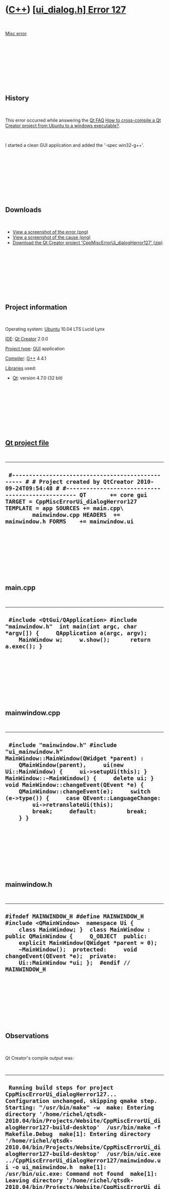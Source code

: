 
 

 

 

 

 

([C++](Cpp.md)) [\[ui\_dialog.h\] Error 127](CppMiscErrorUi_dialogHerror127.md)
=================================================================================

 

[Misc error](CppMiscError.md).

 

 

 

 

 

History
-------

 

This error occurred while answering the [Qt FAQ](CppQtFaq.md) [How to
cross-compile a Qt Creator project from Ubuntu to a windows
executable?](CppQtCrosscompileToWindows.md).

 

I started a clean GUI application and added the '-spec win32-g++'.

 

 

 

 

 

Downloads
---------

 

-   [View a screenshot of the
    error (png)](CppMiscErrorUi_dialogHerror127.png)
-   [View a screenshot of the
    cause (png)](CppMiscErrorUi_dialogHerror127Cause.png)
-   [Download the Qt Creator project
    'CppMiscErrorUi\_dialogHerror127' (zip)](CppMiscErrorUi_dialogHerror127.zip)

 

 

 

 

 

Project information
-------------------

 

Operating system: [Ubuntu](http://www.ubuntu.com) 10.04 LTS Lucid Lynx

[IDE](CppIde.md): [Qt Creator](CppQtCreator.md) 2.0.0

[Project type](CppQtProjectType.md): [GUI](CppGui.md) application

[Compiler](CppCompiler.md): [G++](CppGpp.md) 4.4.1

[Libraries](CppLibrary.md) used:

-   [Qt](CppQt.md): version 4.7.0 (32 bit)

 

 

 

 

 

[Qt project file](CppQtProjectFile.md)
---------------------------------------

 

  --------------------------------------------------------------------------------------------------------------------------------------------------------------------------------------------------------------------------------------------------------------------------------------------------------------------------------------------
  ` #------------------------------------------------- # # Project created by QtCreator 2010-09-24T09:54:48 # #------------------------------------------------- QT       += core gui TARGET = CppMiscErrorUi_dialogHerror127 TEMPLATE = app SOURCES += main.cpp\         mainwindow.cpp HEADERS  += mainwindow.h FORMS    += mainwindow.ui`
  --------------------------------------------------------------------------------------------------------------------------------------------------------------------------------------------------------------------------------------------------------------------------------------------------------------------------------------------

 

 

 

 

 

main.cpp
--------

 

  --------------------------------------------------------------------------------------------------------------------------------------------------------------------------------------
  ` #include <QtGui/QApplication> #include "mainwindow.h"  int main(int argc, char *argv[]) {     QApplication a(argc, argv);     MainWindow w;     w.show();      return a.exec(); }`
  --------------------------------------------------------------------------------------------------------------------------------------------------------------------------------------

 

 

 

 

 

mainwindow.cpp
--------------

 

  ---------------------------------------------------------------------------------------------------------------------------------------------------------------------------------------------------------------------------------------------------------------------------------------------------------------------------------------------------------------------------------------------------------------------------------------------------------
  ` #include "mainwindow.h" #include "ui_mainwindow.h"  MainWindow::MainWindow(QWidget *parent) :     QMainWindow(parent),     ui(new Ui::MainWindow) {     ui->setupUi(this); }  MainWindow::~MainWindow() {     delete ui; }  void MainWindow::changeEvent(QEvent *e) {     QMainWindow::changeEvent(e);     switch (e->type()) {     case QEvent::LanguageChange:         ui->retranslateUi(this);         break;     default:         break;     } }`
  ---------------------------------------------------------------------------------------------------------------------------------------------------------------------------------------------------------------------------------------------------------------------------------------------------------------------------------------------------------------------------------------------------------------------------------------------------------

 

 

 

 

 

mainwindow.h
------------

 

  ---------------------------------------------------------------------------------------------------------------------------------------------------------------------------------------------------------------------------------------------------------------------------------------------------------------------------------------------------------
  ` #ifndef MAINWINDOW_H #define MAINWINDOW_H  #include <QMainWindow>  namespace Ui {     class MainWindow; }  class MainWindow : public QMainWindow {     Q_OBJECT  public:     explicit MainWindow(QWidget *parent = 0);     ~MainWindow();  protected:     void changeEvent(QEvent *e);  private:     Ui::MainWindow *ui; };  #endif // MAINWINDOW_H `
  ---------------------------------------------------------------------------------------------------------------------------------------------------------------------------------------------------------------------------------------------------------------------------------------------------------------------------------------------------------

 

 

 

 

 

Observations
------------

 

Qt Creator's compile output was:

 

  -------------------------------------------------------------------------------------------------------------------------------------------------------------------------------------------------------------------------------------------------------------------------------------------------------------------------------------------------------------------------------------------------------------------------------------------------------------------------------------------------------------------------------------------------------------------------------------------------------------------------------------------------------------------------------------------------------------------------------------------------------------------------------------------------------------------------------------------------------------------------------------------------------------------------------------------------------------------------------------------------------------------------------------------------------------------
  ` Running build steps for project CppMiscErrorUi_dialogHerror127... Configuration unchanged, skipping qmake step. Starting: "/usr/bin/make" -w  make: Entering directory '/home/richel/qtsdk-2010.04/bin/Projects/Website/CppMiscErrorUi_dialogHerror127-build-desktop'  /usr/bin/make -f Makefile.Debug  make[1]: Entering directory '/home/richel/qtsdk-2010.04/bin/Projects/Website/CppMiscErrorUi_dialogHerror127-build-desktop'  /usr/bin/uic.exe ../CppMiscErrorUi_dialogHerror127/mainwindow.ui -o ui_mainwindow.h  make[1]: /usr/bin/uic.exe: Command not found  make[1]: Leaving directory '/home/richel/qtsdk-2010.04/bin/Projects/Website/CppMiscErrorUi_dialogHerror127-build-desktop'  make: Leaving directory '/home/richel/qtsdk-2010.04/bin/Projects/Website/CppMiscErrorUi_dialogHerror127-build-desktop'  make[1]: *** [ui_mainwindow.h] Error 127  make: *** [debug] Error 2  The process "/usr/bin/make" exited with code %2. Error while building project CppMiscErrorUi_dialogHerror127 (target: Desktop) When executing build step 'Make'`
  -------------------------------------------------------------------------------------------------------------------------------------------------------------------------------------------------------------------------------------------------------------------------------------------------------------------------------------------------------------------------------------------------------------------------------------------------------------------------------------------------------------------------------------------------------------------------------------------------------------------------------------------------------------------------------------------------------------------------------------------------------------------------------------------------------------------------------------------------------------------------------------------------------------------------------------------------------------------------------------------------------------------------------------------------------------------

 

Note '/usr/bin/uic.exe: Command not found'. UIC is the Qt user interface
compiler. The call to 'uic.exe' is unexpected on a Ubuntu computer (as
.exe denotes a Windows executable). A call to 'uic' from the Ubuntu
terminal succeeds.

 

Below is Makefile.Debug, where uic.exe is not called:

 

  ------------------------------------------------------------------------------------------------------------------------------------------------------------------------------------------------------------------------------------------------------------------------------------------------------------------------------------------------------------------------------------------------------------------------------------------------------------------------------------------------------------------------------------------------------------------------------------------------------------------------------------------------------------------------------------------------------------------------------------------------------------------------------------------------------------------------------------------------------------------------------------------------------------------------------------------------------------------------------------------------------------------------------------------------------------------------------------------------------------------------------------------------------------------------------------------------------------------------------------------------------------------------------------------------------------------------------------------------------------------------------------------------------------------------------------------------------------------------------------------------------------------------------------------------------------------------------------------------------------------------------------------------------------------------------------------------------------------------------------------------------------------------------------------------------------------------------------------------------------------------------------------------------------------------------------------------------------------------------------------------------------------------------------------------------------------------------------------------------------------------------------------------------------------------------------------------------------------------------------------------------------------------------------------------------------------------------------------------------------------------------------------------------------------------------------------------------------------------------------------------------------------------------------------------------------------------------------------------------------------------------------------------------------------------------------------------------------------------------------------------------------------------------------------------------------------------------------------------------------------------------------------------------------------------------------------------------------------------------------------------------------------------------------------------------------------------------------------------------------------------------------------------------------------------------------------------------------------------------------------------------------------------------------------------------------------------------------------------------------------------------------------------------------------------------------------------------------------------------------------------------------------------------------------------------------------------------------------------------------------------------------------------------------------------------------------------------------------------------------------------------------------------------------------------------------------------------------------------------------------------------------------------------------------------------------------------------------------------------------------------------------------------------------------------------------------------------------------------------------------------------------------------------------------------------------------------------------------------------------------------------------------------------------------------------------------------------------------------------------------------------------------------------------------------------------------------------------------------------------------------------------------------------------------------------------------------------------------------------------------------------------------------------------------------------------------------------------------------------------------------------------------------------------------------------------------------------------------------------------------------------------------------------------------------------------------------------------------------------------------------------------------------------------------------------------------------------------------------------------------------------------------------------------------------------------------------------------------------------------------------------------------------------------------------------------------------------------------------------------------------------------------------------------------------------------------------------------------------------------------------------------------------------------------------------------------------------------------------------------------------------------------------------------------------------------------------------------------------------------------------------------------------------------------------------------------------------------------------------------------------------------------------------------------------------------
  ` ############################################################################# # Makefile for building: CppMiscErrorUi_dialogHerror127 # Generated by qmake (2.01a) (Qt 4.6.2) on: Fri Sep 24 12:34:52 2010 # Project:  ../CppMiscErrorUi_dialogHerror127/CppMiscErrorUi_dialogHerror127.pro # Template: app #############################################################################  ####### Compiler, tools and options  CC            = gcc CXX           = g++ DEFINES       = -DUNICODE -DQT_LARGEFILE_SUPPORT -DQT_GUI_LIB -DQT_CORE_LIB CFLAGS        = -g -Wall $(DEFINES) CXXFLAGS      = -g -Wall $(DEFINES) INCPATH       = -I"/usr/include/qt4/QtCore" -I"/usr/include/qt4/QtGui" -I"/usr/include/qt4" -I"debug" -I"." -I"../CppMiscErrorUi_dialogHerror127" -I"." -I"/usr/share/qt4/mkspecs/win32-g++" LINK        =        g++ LFLAGS        =        -enable-stdcall-fixup -Wl,-enable-auto-import -Wl,-enable-runtime-pseudo-reloc LIBS        =        -L"/usr/lib" -lQtGui -lQtCore  QMAKE         = /usr/bin/qmake-qt4 IDC           = /usr/bin/idc.exe IDL           = midl ZIP           = zip -r -9 DEF_FILE      =  RES_FILE      =  COPY          = copy /y COPY_FILE     = $(COPY) COPY_DIR      = xcopy /s /q /y /i DEL_FILE      = del DEL_DIR       = rmdir MOVE          = move CHK_DIR_EXISTS= if not exist MKDIR         = mkdir INSTALL_FILE    = $(COPY_FILE) INSTALL_PROGRAM = $(COPY_FILE) INSTALL_DIR     = $(COPY_DIR)  ####### Output directory  OBJECTS_DIR   = debug/  ####### Files  SOURCES       = ../CppMiscErrorUi_dialogHerror127/main.cpp \         ../CppMiscErrorUi_dialogHerror127/mainwindow.cpp debug/moc_mainwindow.cpp OBJECTS       = debug/main.o \         debug/mainwindow.o \         debug/moc_mainwindow.o DIST          =  QMAKE_TARGET  = CppMiscErrorUi_dialogHerror127 DESTDIR        = debug/ #avoid trailing-slash linebreak TARGET         = CppMiscErrorUi_dialogHerror127.exe DESTDIR_TARGET = debug/CppMiscErrorUi_dialogHerror127.exe  ####### Implicit rules  .SUFFIXES: .cpp .cc .cxx .C .c  .cpp.o:     $(CXX) -c $(CXXFLAGS) $(INCPATH) -o $@ $<  .cc.o:     $(CXX) -c $(CXXFLAGS) $(INCPATH) -o $@ $<  .cxx.o:     $(CXX) -c $(CXXFLAGS) $(INCPATH) -o $@ $<  .C.o:     $(CXX) -c $(CXXFLAGS) $(INCPATH) -o $@ $<  .c.o:     $(CC) -c $(CFLAGS) $(INCPATH) -o $@ $<  ####### Build rules  first: all all: Makefile.Debug  $(DESTDIR_TARGET)  $(DESTDIR_TARGET): ui_mainwindow.h $(OBJECTS)      $(LINK) $(LFLAGS) -o $(DESTDIR_TARGET) $(OBJECTS)  $(LIBS)   qmake:  FORCE     @$(QMAKE) -spec /usr/share/qt4/mkspecs/win32-g++ -unix CONFIG+=debug -o Makefile.Debug ../CppMiscErrorUi_dialogHerror127/CppMiscErrorUi_dialogHerror127.pro  dist:     $(ZIP) CppMiscErrorUi_dialogHerror127.zip $(SOURCES) $(DIST) ../CppMiscErrorUi_dialogHerror127/CppMiscErrorUi_dialogHerror127.pro /usr/share/qt4/mkspecs/qconfig.pri /usr/share/qt4/mkspecs/features/qt_functions.prf /usr/share/qt4/mkspecs/features/qt_config.prf /usr/share/qt4/mkspecs/features/exclusive_builds.prf /usr/share/qt4/mkspecs/features/default_pre.prf /usr/share/qt4/mkspecs/features/debug.prf /usr/share/qt4/mkspecs/features/debug_and_release.prf /usr/share/qt4/mkspecs/features/default_post.prf /usr/share/qt4/mkspecs/features/build_pass.prf /usr/share/qt4/mkspecs/features/warn_on.prf /usr/share/qt4/mkspecs/features/qt.prf /usr/share/qt4/mkspecs/features/unix/thread.prf /usr/share/qt4/mkspecs/features/moc.prf /usr/share/qt4/mkspecs/features/resources.prf /usr/share/qt4/mkspecs/features/uic.prf /usr/share/qt4/mkspecs/features/yacc.prf /usr/share/qt4/mkspecs/features/lex.prf /usr/share/qt4/mkspecs/features/include_source_dir.prf  HEADERS RESOURCES IMAGES SOURCES OBJECTIVE_SOURCES FORMS YACCSOURCES YACCSOURCES LEXSOURCES   clean: compiler_clean      -$(DEL_FILE) debug/main.o debug/mainwindow.o debug/moc_mainwindow.o  distclean: clean     -$(DEL_FILE) $(DESTDIR_TARGET)     -$(DEL_FILE) Makefile.Debug  mocclean: compiler_moc_header_clean compiler_moc_source_clean  mocables: compiler_moc_header_make_all compiler_moc_source_make_all  compiler_moc_header_make_all: debug/moc_mainwindow.cpp compiler_moc_header_clean:     -$(DEL_FILE) debug/moc_mainwindow.cpp debug/moc_mainwindow.cpp: ../CppMiscErrorUi_dialogHerror127/mainwindow.h     /usr/bin/moc.exe $(DEFINES) $(INCPATH) -D__GNUC__ -DWIN32 ../CppMiscErrorUi_dialogHerror127/mainwindow.h -o debug/moc_mainwindow.cpp  compiler_rcc_make_all: compiler_rcc_clean: compiler_image_collection_make_all: qmake_image_collection.cpp compiler_image_collection_clean:     -$(DEL_FILE) qmake_image_collection.cpp compiler_moc_source_make_all: compiler_moc_source_clean: compiler_uic_make_all: ui_mainwindow.h compiler_uic_clean:     -$(DEL_FILE) ui_mainwindow.h ui_mainwindow.h: ../CppMiscErrorUi_dialogHerror127/mainwindow.ui     /usr/bin/uic.exe ../CppMiscErrorUi_dialogHerror127/mainwindow.ui -o ui_mainwindow.h  compiler_yacc_decl_make_all: compiler_yacc_decl_clean: compiler_yacc_impl_make_all: compiler_yacc_impl_clean: compiler_lex_make_all: compiler_lex_clean: compiler_clean: compiler_moc_header_clean compiler_uic_clean     ####### Compile  debug/main.o: ../CppMiscErrorUi_dialogHerror127/main.cpp ../CppMiscErrorUi_dialogHerror127/mainwindow.h     $(CXX) -c $(CXXFLAGS) $(INCPATH) -o debug/main.o ../CppMiscErrorUi_dialogHerror127/main.cpp  debug/mainwindow.o: ../CppMiscErrorUi_dialogHerror127/mainwindow.cpp ../CppMiscErrorUi_dialogHerror127/mainwindow.h \         ui_mainwindow.h     $(CXX) -c $(CXXFLAGS) $(INCPATH) -o debug/mainwindow.o ../CppMiscErrorUi_dialogHerror127/mainwindow.cpp  debug/moc_mainwindow.o: debug/moc_mainwindow.cpp      $(CXX) -c $(CXXFLAGS) $(INCPATH) -o debug/moc_mainwindow.o debug/moc_mainwindow.cpp  ####### Install  install:   FORCE  uninstall:   FORCE  FORCE: `
  ------------------------------------------------------------------------------------------------------------------------------------------------------------------------------------------------------------------------------------------------------------------------------------------------------------------------------------------------------------------------------------------------------------------------------------------------------------------------------------------------------------------------------------------------------------------------------------------------------------------------------------------------------------------------------------------------------------------------------------------------------------------------------------------------------------------------------------------------------------------------------------------------------------------------------------------------------------------------------------------------------------------------------------------------------------------------------------------------------------------------------------------------------------------------------------------------------------------------------------------------------------------------------------------------------------------------------------------------------------------------------------------------------------------------------------------------------------------------------------------------------------------------------------------------------------------------------------------------------------------------------------------------------------------------------------------------------------------------------------------------------------------------------------------------------------------------------------------------------------------------------------------------------------------------------------------------------------------------------------------------------------------------------------------------------------------------------------------------------------------------------------------------------------------------------------------------------------------------------------------------------------------------------------------------------------------------------------------------------------------------------------------------------------------------------------------------------------------------------------------------------------------------------------------------------------------------------------------------------------------------------------------------------------------------------------------------------------------------------------------------------------------------------------------------------------------------------------------------------------------------------------------------------------------------------------------------------------------------------------------------------------------------------------------------------------------------------------------------------------------------------------------------------------------------------------------------------------------------------------------------------------------------------------------------------------------------------------------------------------------------------------------------------------------------------------------------------------------------------------------------------------------------------------------------------------------------------------------------------------------------------------------------------------------------------------------------------------------------------------------------------------------------------------------------------------------------------------------------------------------------------------------------------------------------------------------------------------------------------------------------------------------------------------------------------------------------------------------------------------------------------------------------------------------------------------------------------------------------------------------------------------------------------------------------------------------------------------------------------------------------------------------------------------------------------------------------------------------------------------------------------------------------------------------------------------------------------------------------------------------------------------------------------------------------------------------------------------------------------------------------------------------------------------------------------------------------------------------------------------------------------------------------------------------------------------------------------------------------------------------------------------------------------------------------------------------------------------------------------------------------------------------------------------------------------------------------------------------------------------------------------------------------------------------------------------------------------------------------------------------------------------------------------------------------------------------------------------------------------------------------------------------------------------------------------------------------------------------------------------------------------------------------------------------------------------------------------------------------------------------------------------------------------------------------------------------------------------------------------------------------------------------------------------------------------------

 

 

 

 

 

Contents of /home/richel/qtsdk-2010.04/qt/mkspecs/win32-g++/qmake.conh
----------------------------------------------------------------------

 

  ---------------------------------------------------------------------------------------------------------------------------------------------------------------------------------------------------------------------------------------------------------------------------------------------------------------------------------------------------------------------------------------------------------------------------------------------------------------------------------------------------------------------------------------------------------------------------------------------------------------------------------------------------------------------------------------------------------------------------------------------------------------------------------------------------------------------------------------------------------------------------------------------------------------------------------------------------------------------------------------------------------------------------------------------------------------------------------------------------------------------------------------------------------------------------------------------------------------------------------------------------------------------------------------------------------------------------------------------------------------------------------------------------------------------------------------------------------------------------------------------------------------------------------------------------------------------------------------------------------------------------------------------------------------------------------------------------------------------------------------------------------------------------------------------------------------------------------------------------------------------------------------------------------------------------------------------------------------------------------------------------------------------------------------------------------------------------------------------------------------------------------------------------------------------------------------------------------------------------------------------------------------------------------------------------------------------------------------------------------------------------------------------------------------------------------------------------------------------------------------------------------------------------------------------------------------------------------------------------------------------------------------------------------------------------------------------------------------------------------------------------------------------------------------------------------------------------------------------------------------------------------------------------------------------------------------------------------------------------------------------------------------------------------------------------------------------------------------------------------------------------------------------------------------------------------------------------------------------------------------------------------------------------------------------------------------------------------------------------------------------------------------------------------------------------------------------------------------------------------------------------------------------------------------------------------------------------------------------------------------------------------------------------------------------------------------------------------------
  ` # # qmake configuration for win32-g++ # # Written for MinGW #  MAKEFILE_GENERATOR  = MINGW TEMPLATE        = app CONFIG          += qt warn_on release link_prl copy_dir_files debug_and_release debug_and_release_target precompile_header QT          += core gui DEFINES         += UNICODE QT_LARGEFILE_SUPPORT QMAKE_COMPILER_DEFINES  += __GNUC__ WIN32  QMAKE_EXT_OBJ           = .o QMAKE_EXT_RES           = _res.o  QMAKE_CC        = gcc QMAKE_LEX       = flex QMAKE_LEXFLAGS      = QMAKE_YACC      = byacc QMAKE_YACCFLAGS     = -d QMAKE_CFLAGS        = QMAKE_CFLAGS_DEPS   = -M QMAKE_CFLAGS_WARN_ON    = -Wall QMAKE_CFLAGS_WARN_OFF   = -w QMAKE_CFLAGS_RELEASE    = -O2 QMAKE_CFLAGS_DEBUG  = -g QMAKE_CFLAGS_YACC   = -Wno-unused -Wno-parentheses  QMAKE_CXX       = g++ QMAKE_CXXFLAGS      = $$QMAKE_CFLAGS QMAKE_CXXFLAGS_DEPS = $$QMAKE_CFLAGS_DEPS QMAKE_CXXFLAGS_WARN_ON  = $$QMAKE_CFLAGS_WARN_ON QMAKE_CXXFLAGS_WARN_OFF = $$QMAKE_CFLAGS_WARN_OFF QMAKE_CXXFLAGS_RELEASE  = $$QMAKE_CFLAGS_RELEASE QMAKE_CXXFLAGS_DEBUG    = $$QMAKE_CFLAGS_DEBUG QMAKE_CXXFLAGS_YACC = $$QMAKE_CFLAGS_YACC QMAKE_CXXFLAGS_THREAD   = $$QMAKE_CFLAGS_THREAD QMAKE_CXXFLAGS_RTTI_ON  = -frtti QMAKE_CXXFLAGS_RTTI_OFF = -fno-rtti QMAKE_CXXFLAGS_EXCEPTIONS_ON = -fexceptions -mthreads QMAKE_CXXFLAGS_EXCEPTIONS_OFF = -fno-exceptions  QMAKE_INCDIR        = QMAKE_INCDIR_QT     = $$[QT_INSTALL_HEADERS] QMAKE_LIBDIR_QT     = $$[QT_INSTALL_LIBS]  QMAKE_RUN_CC        = $(CC) -c $(CFLAGS) $(INCPATH) -o $obj $src QMAKE_RUN_CC_IMP    = $(CC) -c $(CFLAGS) $(INCPATH) -o $@ $< QMAKE_RUN_CXX       = $(CXX) -c $(CXXFLAGS) $(INCPATH) -o $obj $src QMAKE_RUN_CXX_IMP   = $(CXX) -c $(CXXFLAGS) $(INCPATH) -o $@ $<  QMAKE_LINK      = g++ QMAKE_LINK_C        = gcc QMAKE_LFLAGS        = -enable-stdcall-fixup -Wl,-enable-auto-import -Wl,-enable-runtime-pseudo-reloc QMAKE_LFLAGS_EXCEPTIONS_ON = -mthreads -Wl QMAKE_LFLAGS_EXCEPTIONS_OFF = QMAKE_LFLAGS_RELEASE    = -Wl,-s QMAKE_LFLAGS_DEBUG  = QMAKE_LFLAGS_CONSOLE    = -Wl,-subsystem,console QMAKE_LFLAGS_WINDOWS    = -Wl,-subsystem,windows QMAKE_LFLAGS_DLL        = -shared QMAKE_LINK_OBJECT_MAX   = 10 QMAKE_LINK_OBJECT_SCRIPT= object_script   QMAKE_LIBS      = QMAKE_LIBS_CORE         = -lkernel32 -luser32 -lshell32 -luuid -lole32 -ladvapi32 -lws2_32 QMAKE_LIBS_GUI          = -lgdi32 -lcomdlg32 -loleaut32 -limm32 -lwinmm -lwinspool -lws2_32 -lole32 -luuid -luser32 -ladvapi32 QMAKE_LIBS_NETWORK      = -lws2_32 QMAKE_LIBS_OPENGL       = -lopengl32 -lglu32 -lgdi32 -luser32 QMAKE_LIBS_COMPAT       = -ladvapi32 -lshell32 -lcomdlg32 -luser32 -lgdi32 -lws2_32 QMAKE_LIBS_QT_ENTRY     = -lmingw32 -lqtmain  !isEmpty(QMAKE_SH) {     MINGW_IN_SHELL      = 1     QMAKE_DIR_SEP       = /     QMAKE_QMAKE     ~= s,\\\\,/,     QMAKE_COPY      = cp     QMAKE_COPY_DIR      = xcopy /s /q /y /i     QMAKE_MOVE      = mv     QMAKE_DEL_FILE      = rm     QMAKE_MKDIR     = mkdir     QMAKE_DEL_DIR       = rmdir     QMAKE_CHK_DIR_EXISTS = test -d } else {     QMAKE_COPY      = copy /y     QMAKE_COPY_DIR      = xcopy /s /q /y /i     QMAKE_MOVE      = move     QMAKE_DEL_FILE      = del     QMAKE_MKDIR     = mkdir     QMAKE_DEL_DIR       = rmdir     QMAKE_CHK_DIR_EXISTS    = if not exist }  QMAKE_MOC       = $$[QT_INSTALL_BINS]$${DIR_SEPARATOR}moc.exe QMAKE_UIC       = $$[QT_INSTALL_BINS]$${DIR_SEPARATOR}uic.exe QMAKE_IDC       = $$[QT_INSTALL_BINS]$${DIR_SEPARATOR}idc.exe  QMAKE_IDL       = midl QMAKE_LIB       = ar -ru QMAKE_RC        = windres QMAKE_ZIP       = zip -r -9  QMAKE_STRIP     = strip QMAKE_STRIPFLAGS_LIB    += --strip-unneeded load(qt_config)`
  ---------------------------------------------------------------------------------------------------------------------------------------------------------------------------------------------------------------------------------------------------------------------------------------------------------------------------------------------------------------------------------------------------------------------------------------------------------------------------------------------------------------------------------------------------------------------------------------------------------------------------------------------------------------------------------------------------------------------------------------------------------------------------------------------------------------------------------------------------------------------------------------------------------------------------------------------------------------------------------------------------------------------------------------------------------------------------------------------------------------------------------------------------------------------------------------------------------------------------------------------------------------------------------------------------------------------------------------------------------------------------------------------------------------------------------------------------------------------------------------------------------------------------------------------------------------------------------------------------------------------------------------------------------------------------------------------------------------------------------------------------------------------------------------------------------------------------------------------------------------------------------------------------------------------------------------------------------------------------------------------------------------------------------------------------------------------------------------------------------------------------------------------------------------------------------------------------------------------------------------------------------------------------------------------------------------------------------------------------------------------------------------------------------------------------------------------------------------------------------------------------------------------------------------------------------------------------------------------------------------------------------------------------------------------------------------------------------------------------------------------------------------------------------------------------------------------------------------------------------------------------------------------------------------------------------------------------------------------------------------------------------------------------------------------------------------------------------------------------------------------------------------------------------------------------------------------------------------------------------------------------------------------------------------------------------------------------------------------------------------------------------------------------------------------------------------------------------------------------------------------------------------------------------------------------------------------------------------------------------------------------------------------------------------------------------------------------------------

 

 

 

 

 

Contents of /home/richel/qtsdk-2010.04/qt/mkspecs/win32-g++/qplatformdefs.h
---------------------------------------------------------------------------

 

  -------------------------------------------------------------------------------------------------------------------------------------------------------------------------------------------------------------------------------------------------------------------------------------------------------------------------------------------------------------------------------------------------------------------------------------------------------------------------------------------------------------------------------------------------------------------------------------------------------------------------------------------------------------------------------------------------------------------------------------------------------------------------------------------------------------------------------------------------------------------------------------------------------------------------------------------------------------------------------------------------------------------------------------------------------------------------------------------------------------------------------------------------------------------------------------------------------------------------------------------------------------------------------------------------------------------------------------------------------------------------------------------------------------------------------------------------------------------------------------------------------------------------------------------------------------------------------------------------------------------------------------------------------------------------------------------------------------------------------------------------------------------------------------------------------------------------------------------------------------------------------------------------------------------------------------------------------------------------------------------------------------------------------------------------------------------------------------------------------------------------------------------------------------------------------------------------------------------------------------------------------------------------------------------------------------------------------------------------------------------------------------------------------------------------------------------------------------------------------------------------------------------------------------------------------------------------------------------------------------------------------------------------------------------------------------------------------------------------------------------------------------------------------------------------------------------------------------------------------------------------------------------------------------------------------------------------------------------------------------------------------------------------------------------------------------------------------------------------------------------------------------------------------------------------------------------------------------------------------------------------------------------------------------------------------------------------------------------------------------------------------------------------------------------------------------------------------------------------------------------------------------------------------------------------------------------------------------------------------------------------------------------------------------------------------------------------------------------------------------------------------------------------------------------------------------------------------------------------------------------------------------------------------------------------------------------------------------------------------------------------------------------------------------------------------------------------------------------------------------------------------------------------------------------------------------------------------------------------------------------------------------------------------------------------------------------------------------------------------------------------------------------------------------------------------------------------------------------------------------------------------------------------------------------------------------------------------------------------------------------------------------------------------------------------------------------------------------------------------------------------------------------------------------------------------------------------------------------------------------------------------------------------------------------------------------------------------------------------------------------------------------------------------------------------------------------------------------------------------------------------------------------------------------------------------------------------------------------------------------------
  ` /**************************************************************************** ** ** Copyright 2010 Nokia Corporation and/or its subsidiary(-ies). ** All rights reserved. ** Contact: Nokia Corporation (qt-info@nokia.com) ** ** This file is part of the qmake spec of the Qt Toolkit. ** ** $QT_BEGIN_LICENSE:LGPL$ ** Commercial Usage ** Licensees holding valid Qt Commercial licenses may use this file in ** accordance with the Qt Commercial License Agreement provided with the ** Software or, alternatively, in accordance with the terms contained in ** a written agreement between you and Nokia. ** ** GNU Lesser General Public License Usage ** Alternatively, this file may be used under the terms of the GNU Lesser ** General Public License version 2.1 as published by the Free Software ** Foundation and appearing in the file LICENSE.LGPL included in the ** packaging of this file.  Please review the following information to ** ensure the GNU Lesser General Public License version 2.1 requirements ** will be met: http://www.gnu.org/licenses/old-licenses/lgpl-2.1.html. ** ** In addition, as a special exception, Nokia gives you certain additional ** rights.  These rights are described in the Nokia Qt LGPL Exception ** version 1.1, included in the file LGPL_EXCEPTION.txt in this package. ** ** GNU General Public License Usage ** Alternatively, this file may be used under the terms of the GNU ** General Public License version 3.0 as published by the Free Software ** Foundation and appearing in the file LICENSE.GPL included in the ** packaging of this file.  Please review the following information to ** ensure the GNU General Public License version 3.0 requirements will be ** met: http://www.gnu.org/copyleft/gpl.html. ** ** If you have questions regarding the use of this file, please contact ** Nokia at qt-info@nokia.com. ** $QT_END_LICENSE$ ** ****************************************************************************/  #ifndef QPLATFORMDEFS_H #define QPLATFORMDEFS_H  #ifdef UNICODE #ifndef _UNICODE #define _UNICODE #endif #endif  // Get Qt defines/settings  #include "qglobal.h"  #include <tchar.h> #include <io.h> #include <direct.h> #include <stdio.h> #include <fcntl.h> #include <errno.h> #include <sys/stat.h> #include <stdlib.h> #include <qt_windows.h> #include <limits.h>  #if !defined(_WIN32_WINNT) || (_WIN32_WINNT-0 < 0x0500) typedef enum {     NameUnknown       = 0,      NameFullyQualifiedDN  = 1,      NameSamCompatible     = 2,      NameDisplay       = 3,      NameUniqueId      = 6,      NameCanonical     = 7,      NameUserPrincipal     = 8,      NameCanonicalEx   = 9,      NameServicePrincipal  = 10,      NameDnsDomain     = 12 } EXTENDED_NAME_FORMAT, *PEXTENDED_NAME_FORMAT; #endif  #define Q_FS_FAT #ifdef QT_LARGEFILE_SUPPORT #define QT_STATBUF      struct _stati64     // non-ANSI defs #define QT_STATBUF4TSTAT    struct _stati64     // non-ANSI defs #define QT_STAT         ::_stati64 #define QT_FSTAT        ::_fstati64 #else #define QT_STATBUF      struct _stat        // non-ANSI defs #define QT_STATBUF4TSTAT    struct _stat        // non-ANSI defs #define QT_STAT         ::_stat #define QT_FSTAT        ::_fstat #endif #define QT_STAT_REG     _S_IFREG #define QT_STAT_DIR     _S_IFDIR #define QT_STAT_MASK        _S_IFMT #if defined(_S_IFLNK) #  define QT_STAT_LNK     _S_IFLNK #endif #define QT_FILENO       _fileno #define QT_OPEN         ::_open #define QT_CLOSE        ::_close #ifdef QT_LARGEFILE_SUPPORT #define QT_LSEEK        ::_lseeki64 #ifndef UNICODE #define QT_TSTAT        ::_stati64 #else #define QT_TSTAT        ::_wstati64 #endif #else #define QT_LSEEK        ::_lseek #ifndef UNICODE #define QT_TSTAT        ::_stat #else #define QT_TSTAT        ::_wstat #endif #endif #define QT_READ         ::_read #define QT_WRITE        ::_write #define QT_ACCESS       ::_access #define QT_GETCWD       ::_getcwd #define QT_CHDIR        ::_chdir #define QT_MKDIR        ::_mkdir #define QT_RMDIR        ::_rmdir #define QT_OPEN_LARGEFILE       0 #define QT_OPEN_RDONLY      _O_RDONLY #define QT_OPEN_WRONLY      _O_WRONLY #define QT_OPEN_RDWR        _O_RDWR #define QT_OPEN_CREAT       _O_CREAT #define QT_OPEN_TRUNC       _O_TRUNC #define QT_OPEN_APPEND      _O_APPEND #if defined(O_TEXT) # define QT_OPEN_TEXT       _O_TEXT # define QT_OPEN_BINARY     _O_BINARY #endif  #define QT_FOPEN                ::fopen #ifdef QT_LARGEFILE_SUPPORT #define QT_FSEEK                ::fseeko64 #define QT_FTELL                ::ftello64 #else #define QT_FSEEK                ::fseek #define QT_FTELL                ::ftell #endif #define QT_FGETPOS              ::fgetpos #define QT_FSETPOS              ::fsetpos #define QT_FPOS_T               fpos_t #ifdef QT_LARGEFILE_SUPPORT #define QT_OFF_T                off64_t #else #define QT_OFF_T                long #endif  #define QT_SIGNAL_ARGS      int  #define QT_VSNPRINTF        ::_vsnprintf #define QT_SNPRINTF     ::_snprintf  # define F_OK   0 # define X_OK   1 # define W_OK   2 # define R_OK   4   #endif // QPLATFORMDEFS_H`
  -------------------------------------------------------------------------------------------------------------------------------------------------------------------------------------------------------------------------------------------------------------------------------------------------------------------------------------------------------------------------------------------------------------------------------------------------------------------------------------------------------------------------------------------------------------------------------------------------------------------------------------------------------------------------------------------------------------------------------------------------------------------------------------------------------------------------------------------------------------------------------------------------------------------------------------------------------------------------------------------------------------------------------------------------------------------------------------------------------------------------------------------------------------------------------------------------------------------------------------------------------------------------------------------------------------------------------------------------------------------------------------------------------------------------------------------------------------------------------------------------------------------------------------------------------------------------------------------------------------------------------------------------------------------------------------------------------------------------------------------------------------------------------------------------------------------------------------------------------------------------------------------------------------------------------------------------------------------------------------------------------------------------------------------------------------------------------------------------------------------------------------------------------------------------------------------------------------------------------------------------------------------------------------------------------------------------------------------------------------------------------------------------------------------------------------------------------------------------------------------------------------------------------------------------------------------------------------------------------------------------------------------------------------------------------------------------------------------------------------------------------------------------------------------------------------------------------------------------------------------------------------------------------------------------------------------------------------------------------------------------------------------------------------------------------------------------------------------------------------------------------------------------------------------------------------------------------------------------------------------------------------------------------------------------------------------------------------------------------------------------------------------------------------------------------------------------------------------------------------------------------------------------------------------------------------------------------------------------------------------------------------------------------------------------------------------------------------------------------------------------------------------------------------------------------------------------------------------------------------------------------------------------------------------------------------------------------------------------------------------------------------------------------------------------------------------------------------------------------------------------------------------------------------------------------------------------------------------------------------------------------------------------------------------------------------------------------------------------------------------------------------------------------------------------------------------------------------------------------------------------------------------------------------------------------------------------------------------------------------------------------------------------------------------------------------------------------------------------------------------------------------------------------------------------------------------------------------------------------------------------------------------------------------------------------------------------------------------------------------------------------------------------------------------------------------------------------------------------------------------------------------------------------------------------------------------------------------------------------------------

 

 

 

 

 

Solution
--------

 

Unknown.

 

 

 

 

 

[References](CppReferences.md)
-------------------------------

 

 

 

 

 

### \[1\] http://bugreports.qt.nokia.com/browse/QTSDK-46

 

  --------------------------------------------------------------------------------------------------------------------------------------------------------------------------------------------------------------------------------------------------------------------------------------------------------------------------------------
  ` Please see at: http://bugreports.qt.nokia.com/browse/QTSDK-13 (Tim Jenssen added a comment - 04/May/10 03:04 PM: Related to this: http://labs.trolltech.com/blogs/2007/01/30/qtmsys/  qmake is using the wrong MakeFile format(unix), because it found sh.exe. Please remove the sh.exe from PATH variable and it should work. ) `
  --------------------------------------------------------------------------------------------------------------------------------------------------------------------------------------------------------------------------------------------------------------------------------------------------------------------------------------

 

Because \[1\] refers to \[2\], \[2\] refers to \[3\] and \[3\] is about
Windows, it is not applicable to solve this problem.

 

 

 

 

 

### \[2\] http://bugreports.qt.nokia.com/browse/QTSDK-13

 

  ------------------------------------------------------------------------------------------------------------------------------------------------------------------------------------------------------------------
  ` Related to this: http://labs.trolltech.com/blogs/2007/01/30/qtmsys/ qmake is using the wrong MakeFile format(unix), because it found sh.exe. Please remove the sh.exe from PATH variable and it should work. `
  ------------------------------------------------------------------------------------------------------------------------------------------------------------------------------------------------------------------

 

Because \[2\] refers to \[3\] and \[3\] is about Windows, it is not
applicable to solve this problem.

 

 

 

 

 

### \[3\] http://labs.qt.nokia.com/2007/01/30/qtmsys

 

  ----------------------------------------------------------------------------------------------------------------------------------------------------------------------------------------------------------------------------------------------------------------------------------------------------------------------------------------------------------
  ` Users of Qt/MinGW have been restricted to compiling and using Qt with the Windows shell cmd.exe. Compilation of Qt would fail even with the presence of the MSYS shell sh.exe in the PATH. This caveat, has over the years, resulted in very many user complaints including this, this, this, this, this and not to mention lots of support requests.`
  ----------------------------------------------------------------------------------------------------------------------------------------------------------------------------------------------------------------------------------------------------------------------------------------------------------------------------------------------------------

 

Because \[3\] is about Windows, it is not applicable to solve this
problem.

 

 

 

 

 

 

